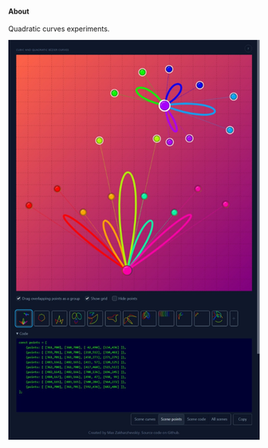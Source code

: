 #### About

Quadratic curves experiments.

![](src/assets/2022-10-16_02-46-46.jpg)

<!-- https://jsfiddle.net/jaredwilli/pHzBV/ -->

<!-- 
            <div class="w-full  self-center">
                <canvas class="w-full h-full aspect-square" id='canvas'></canvas>
                <!-- <canvas id='canvas' width="600" height="600" class="quadratic"></canvas> -- >
            </div>
 -->

<!-- <canvas id="myCanvas"></canvas>
<script>
    var canvas = document.getElementById('myCanvas');
    canvas.width = "378";
    canvas.height = "400";
    canvas.style.backgroundColor = 'white';

    var ctx = canvas.getContext('2d');

    var centerX = canvas.width / 2;
    var centerY = canvas.height / 2;
    var radius = 70;

    ctx.beginPath();
    ctx.arc(centerX, centerY, radius, 0, 2 * Math.PI, false);
    ctx.fillStyle = 'green';
    ctx.fill();

    ctx.lineWidth = 5;
    ctx.strokeStyle = '#003300';
    ctx.stroke();

    //curve
    ctx.fillStyle = 'pink';
    ctx.beginPath();

    ctx.moveTo(146, 92);
    ctx.quadraticCurveTo(46, 92, 49, 282);

    //ctx.moveTo(49, 282);
    ctx.quadraticCurveTo(90, 143, 197, 139);

    //ctx.moveTo(197, 139);
    ctx.quadraticCurveTo(177, 102, 146, 92);

    ctx.stroke();
    ctx.fill();
</script> -->
